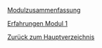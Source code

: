 [Modulzusammenfassung](AWS_Academy_Module/modul_zusammenfassung.md)

[Erfahrungen Modul 1](AWS_Academy_Module/modul1.md)

[Zurück zum Hauptverzeichnis](../README.md)